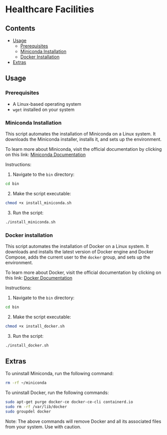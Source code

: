 # Healthcare Facilities

## Contents

- [Usage](#usage)
  - [Prerequisites](#prerequisites)
  - [Miniconda Installation](#miniconda-installation)
  - [Docker Installation](#docker-installation)
- [Extras](#extras)

## Usage

### Prerequisites

- A Linux-based operating system
- `wget` installed on your system

### Miniconda Installation

This script automates the installation of Miniconda on a Linux system. It downloads the Miniconda installer, installs it, and sets up the environment.

To learn more about Miniconda, visit the official documentation by clicking on this link: [Miniconda Documentation](https://docs.anaconda.com/miniconda/)

Instructions:

1. Navigate to the `bin` directory:

```bash
cd bin
```

2. Make the script executable:

```bash
chmod +x install_miniconda.sh
```

3. Run the script:

```bash
./install_miniconda.sh
```

### Docker installation

This script automates the installation of Docker on a Linux system. It downloads and installs the latest version of Docker engine and Docker Compose, adds the current user to the `docker` group, and sets up the environment.

To learn more about Docker, visit the official documentation by clicking on this link: [Docker Documentation](https://docs.docker.com/)

Instructions:

1. Navigate to the `bin` directory:

```bash
cd bin
```

2. Make the script executable:

```bash
chmod +x install_docker.sh
```

3. Run the script:

```bash
./install_docker.sh
```

## Extras

To uninstall Miniconda, run the following command:

```bash
rm -rf ~/miniconda
```

To uninstall Docker, run the following commands:

```bash
sudo apt-get purge docker-ce docker-ce-cli containerd.io
sudo rm -rf /var/lib/docker
sudo groupdel docker
```

Note: The above commands will remove Docker and all its associated files from your system. Use with caution.
